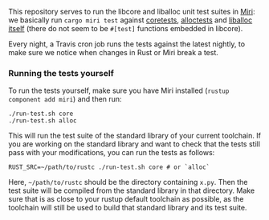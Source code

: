 This repository serves to run the libcore and liballoc unit test suites in [Miri](https://github.com/solson/miri/): we basically run `cargo miri test` against [coretests](https://github.com/rust-lang/rust/tree/master/src/libcore/tests), [alloctests](https://github.com/rust-lang/rust/tree/master/src/liballoc/tests) and [liballoc itself](https://github.com/rust-lang/rust/tree/master/src/liballoc) (there do not seem to be `#[test]` functions embedded in libcore).

Every night, a Travis cron job runs the tests against the latest nightly, to make sure we notice when changes in Rust or Miri break a test.

### Running the tests yourself

To run the tests yourself, make sure you have Miri installed (`rustup component add miri`) and then run:

```shell
./run-test.sh core
./run-test.sh alloc
```

This will run the test suite of the standard library of your current toolchain.
If you are working on the standard library and want to check that the tests still pass with your modifications, you can run the tests as follows:

```shell
RUST_SRC=~/path/to/rustc ./run-test.sh core # or `alloc`
```

Here, `~/path/to/rustc` should be the directory containing `x.py`.
Then the test suite will be compiled from the standard library in that directory.
Make sure that is as close to your rustup default toolchain as possible, as the toolchain will still be used to build that standard library and its test suite.
